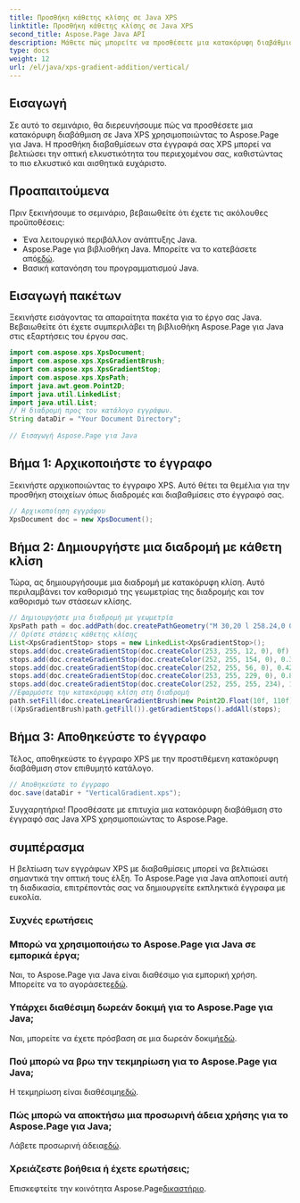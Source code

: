```yaml
---
title: Προσθήκη κάθετης κλίσης σε Java XPS
linktitle: Προσθήκη κάθετης κλίσης σε Java XPS
second_title: Aspose.Page Java API
description: Μάθετε πώς μπορείτε να προσθέσετε μια κατακόρυφη διαβάθμιση σε έγγραφα Java XPS με το Aspose.Page. Βελτιώστε την οπτική απήχηση χωρίς κόπο. Οδηγός βήμα προς βήμα στο εσωτερικό.
type: docs
weight: 12
url: /el/java/xps-gradient-addition/vertical/
---
```

## Εισαγωγή
Σε αυτό το σεμινάριο, θα διερευνήσουμε πώς να προσθέσετε μια κατακόρυφη διαβάθμιση σε Java XPS χρησιμοποιώντας το Aspose.Page για Java. Η προσθήκη διαβαθμίσεων στα έγγραφά σας XPS μπορεί να βελτιώσει την οπτική ελκυστικότητα του περιεχομένου σας, καθιστώντας το πιο ελκυστικό και αισθητικά ευχάριστο.
## Προαπαιτούμενα
Πριν ξεκινήσουμε το σεμινάριο, βεβαιωθείτε ότι έχετε τις ακόλουθες προϋποθέσεις:
- Ένα λειτουργικό περιβάλλον ανάπτυξης Java.
-  Aspose.Page για βιβλιοθήκη Java. Μπορείτε να το κατεβάσετε από[εδώ](https://releases.aspose.com/page/java/).
- Βασική κατανόηση του προγραμματισμού Java.
## Εισαγωγή πακέτων
Ξεκινήστε εισάγοντας τα απαραίτητα πακέτα για το έργο σας Java. Βεβαιωθείτε ότι έχετε συμπεριλάβει τη βιβλιοθήκη Aspose.Page για Java στις εξαρτήσεις του έργου σας.
```java
import com.aspose.xps.XpsDocument;
import com.aspose.xps.XpsGradientBrush;
import com.aspose.xps.XpsGradientStop;
import com.aspose.xps.XpsPath;
import java.awt.geom.Point2D;
import java.util.LinkedList;
import java.util.List;
// Η διαδρομή προς τον κατάλογο εγγράφων.
String dataDir = "Your Document Directory";
        
// Εισαγωγή Aspose.Page για Java
```
## Βήμα 1: Αρχικοποιήστε το έγγραφο
Ξεκινήστε αρχικοποιώντας το έγγραφο XPS. Αυτό θέτει τα θεμέλια για την προσθήκη στοιχείων όπως διαδρομές και διαβαθμίσεις στο έγγραφό σας.
```java
// Αρχικοποίηση εγγράφου
XpsDocument doc = new XpsDocument();
```
## Βήμα 2: Δημιουργήστε μια διαδρομή με κάθετη κλίση
Τώρα, ας δημιουργήσουμε μια διαδρομή με κατακόρυφη κλίση. Αυτό περιλαμβάνει τον καθορισμό της γεωμετρίας της διαδρομής και τον καθορισμό των στάσεων κλίσης.
```java
// Δημιουργήστε μια διαδρομή με γεωμετρία
XpsPath path = doc.addPath(doc.createPathGeometry("M 30,20 l 258.24,0 0,56.64 -258.24,0 Z"));
// Ορίστε στάσεις κάθετης κλίσης
List<XpsGradientStop> stops = new LinkedList<XpsGradientStop>();
stops.add(doc.createGradientStop(doc.createColor(253, 255, 12, 0), 0f));
stops.add(doc.createGradientStop(doc.createColor(252, 255, 154, 0), 0.359375f));
stops.add(doc.createGradientStop(doc.createColor(252, 255, 56, 0), 0.424805f));
stops.add(doc.createGradientStop(doc.createColor(253, 255, 229, 0), 0.879883f));
stops.add(doc.createGradientStop(doc.createColor(252, 255, 255, 234), 1f));
//Εφαρμόστε την κατακόρυφη κλίση στη διαδρομή
path.setFill(doc.createLinearGradientBrush(new Point2D.Float(10f, 110f), new Point2D.Float(10f, 200f)));
((XpsGradientBrush)path.getFill()).getGradientStops().addAll(stops);
```
## Βήμα 3: Αποθηκεύστε το έγγραφο
Τέλος, αποθηκεύστε το έγγραφο XPS με την προστιθέμενη κατακόρυφη διαβάθμιση στον επιθυμητό κατάλογο.
```java
// Αποθηκεύστε το έγγραφο
doc.save(dataDir + "VerticalGradient.xps");
```
Συγχαρητήρια! Προσθέσατε με επιτυχία μια κατακόρυφη διαβάθμιση στο έγγραφό σας Java XPS χρησιμοποιώντας το Aspose.Page.
## συμπέρασμα
Η βελτίωση των εγγράφων XPS με διαβαθμίσεις μπορεί να βελτιώσει σημαντικά την οπτική τους έλξη. Το Aspose.Page για Java απλοποιεί αυτή τη διαδικασία, επιτρέποντάς σας να δημιουργείτε εκπληκτικά έγγραφα με ευκολία.

### Συχνές ερωτήσεις
### Μπορώ να χρησιμοποιήσω το Aspose.Page για Java σε εμπορικά έργα;
 Ναι, το Aspose.Page για Java είναι διαθέσιμο για εμπορική χρήση. Μπορείτε να το αγοράσετε[εδώ](https://purchase.aspose.com/buy).
### Υπάρχει διαθέσιμη δωρεάν δοκιμή για το Aspose.Page για Java;
 Ναι, μπορείτε να έχετε πρόσβαση σε μια δωρεάν δοκιμή[εδώ](https://releases.aspose.com/).
### Πού μπορώ να βρω την τεκμηρίωση για το Aspose.Page για Java;
 Η τεκμηρίωση είναι διαθέσιμη[εδώ](https://reference.aspose.com/page/java/).
### Πώς μπορώ να αποκτήσω μια προσωρινή άδεια χρήσης για το Aspose.Page για Java;
 Λάβετε προσωρινή άδεια[εδώ](https://purchase.aspose.com/temporary-license/).
### Χρειάζεστε βοήθεια ή έχετε ερωτήσεις;
 Επισκεφτείτε την κοινότητα Aspose.Page[δικαστήριο](https://forum.aspose.com/c/page/39).